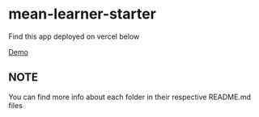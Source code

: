 # mean-learner-starter

Find this app deployed on vercel below

[Demo](https://mean-starter.arthiaw.com/)


## NOTE
You can find more info about each folder in their respective README.md files
